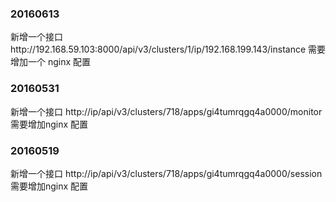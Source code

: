 ### 20160613
  新增一个接口http://192.168.59.103:8000/api/v3/clusters/1/ip/192.168.199.143/instance 需要增加一个 nginx 配置

### 20160531
  新增一个接口 http://ip/api/v3/clusters/718/apps/gi4tumrqgq4a0000/monitor 需要增加nginx 配置


### 20160519
  新增一个接口 http://ip/api/v3/clusters/718/apps/gi4tumrqgq4a0000/session 需要增加nginx 配置
